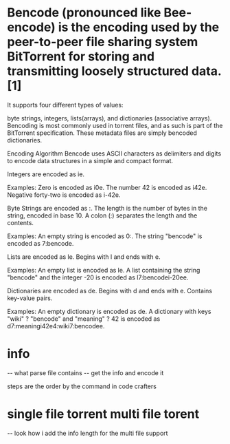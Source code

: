 # Bencode (pronounced like Bee-encode) is the encoding used by the peer-to-peer file sharing system BitTorrent for storing and transmitting loosely structured data.[1]

It supports four different types of values:

byte strings,
integers,
lists(arrays), and
dictionaries (associative arrays).
Bencoding is most commonly used in torrent files, and as such is part of the BitTorrent specification. These metadata files are simply bencoded dictionaries.

Encoding Algorithm
Bencode uses ASCII characters as delimiters and digits to encode data structures in a simple and compact format.

Integers are encoded as i<base10 integer>e.


Examples:
Zero is encoded as i0e.
The number 42 is encoded as i42e.
Negative forty-two is encoded as i-42e.

Byte Strings are encoded as <length>:<contents>.
The length is the number of bytes in the string, encoded in base 10.
A colon (:) separates the length and the contents.

Examples:
An empty string is encoded as 0:.
The string "bencode" is encoded as 7:bencode.

Lists are encoded as l<elements>e.
Begins with l and ends with e.

Examples:
An empty list is encoded as le.
A list containing the string "bencode" and the integer -20 is encoded as l7:bencodei-20ee.

Dictionaries are encoded as d<pairs>e.
Begins with d and ends with e.
Contains key-value pairs.

Examples:
An empty dictionary is encoded as de.
A dictionary with keys "wiki" ? "bencode" and "meaning" ? 42 is encoded as d7:meaningi42e4:wiki7:bencodee.

# info 
-- what parse file contains 
-- get the info and encode it 

steps are the order by the command in code crafters 

# single file torrent multi file torent 

-- look how i add the info length for the multi file support 